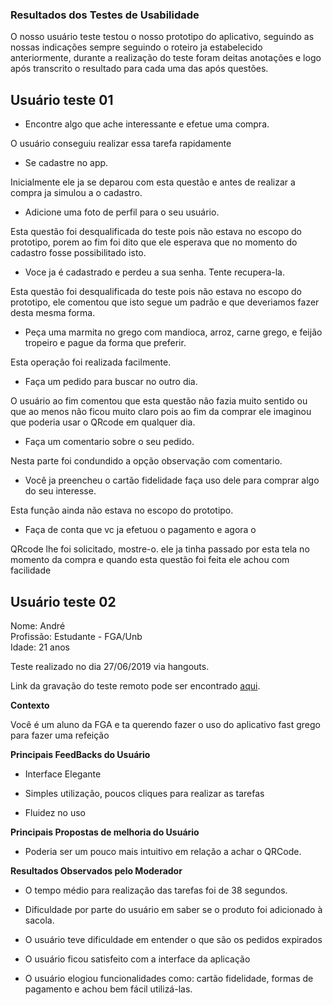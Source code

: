 ### Resultados dos Testes de Usabilidade
O nosso usuário teste testou o nosso prototipo do aplicativo, seguindo as nossas indicações sempre seguindo o roteiro ja estabelecido anteriormente, durante a realização do teste foram deitas anotações e logo após transcrito o resultado para cada uma das após questões.

## Usuário teste 01

- Encontre algo que ache interessante e efetue uma compra.

O usuário conseguiu realizar essa tarefa rapidamente 

- Se cadastre no app.

Inicialmente ele ja se deparou com esta questão e antes de realizar a compra ja simulou a o cadastro.

- Adicione uma foto de perfil para o seu usuário.

Esta questão foi desqualificada do teste pois não estava no escopo do prototipo, porem ao fim foi dito que ele esperava que no momento do cadastro fosse possibilitado isto.

- Voce ja é cadastrado e perdeu a sua senha. Tente recupera-la.

Esta questão foi desqualificada do teste pois não estava no escopo do prototipo, ele comentou que isto segue um padrão e que deveriamos fazer desta mesma forma.

- Peça uma marmita no grego com mandioca, arroz, carne grego, e feijão tropeiro e pague da forma que preferir.

Esta operação foi realizada facilmente.

- Faça um pedido para buscar no outro dia.

O usuário ao fim comentou que esta questão não fazia muito sentido ou que ao menos não ficou muito claro pois ao fim da comprar ele imaginou que poderia usar o QRcode em qualquer dia.

- Faça um comentario sobre o seu pedido.

Nesta parte foi condundido a opção observação com comentario.

- Você ja preencheu o cartão fidelidade faça uso dele para comprar algo do seu interesse.

Esta função ainda não estava no escopo do prototipo.

- Faça de conta que vc ja efetuou o pagamento e agora o 

QRcode lhe foi solicitado, mostre-o.
ele ja tinha passado por esta tela no momento da compra e quando esta questão foi feita ele achou com facilidade

## Usuário teste 02

Nome: André <br>
Profissão: Estudante - FGA/Unb<br>
Idade: 21 anos

Teste realizado no dia 27/06/2019 via hangouts.

Link da gravação do teste remoto pode ser encontrado [aqui](https://www.youtube.com/watch?v=2rcjVzRn5p0).

**Contexto** 

Você é um aluno da FGA e ta querendo fazer o uso do aplicativo fast grego para fazer uma refeição


**Principais FeedBacks do Usuário**

- Interface Elegante

- Simples utilização, poucos cliques para realizar as tarefas

- Fluidez no uso


**Principais Propostas de melhoria do Usuário**

- Poderia ser um pouco mais intuitivo em relação a achar o QRCode.


**Resultados Observados pelo Moderador**

- O tempo médio para realização das tarefas foi de 38 segundos.

- Dificuldade por parte do usuário em saber se o produto foi adicionado à sacola.

- O usuário teve dificuldade em entender o que são os pedidos expirados

- O usuário ficou satisfeito com a interface da aplicação

- O usuário elogiou funcionalidades como: cartão fidelidade, formas de pagamento e achou bem fácil utilizá-las.
